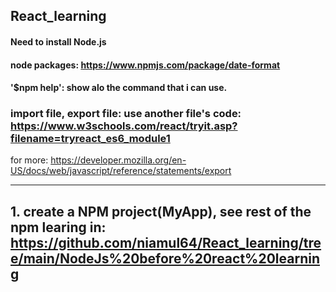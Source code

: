 ## React_learning
#### Need to install Node.js
#### node packages: https://www.npmjs.com/package/date-format
#### '$npm help': show alo the command that i can use.
### import file, export file: use another file's code: https://www.w3schools.com/react/tryit.asp?filename=tryreact_es6_module1
for more: https://developer.mozilla.org/en-US/docs/web/javascript/reference/statements/export
<hr>

## 1. create a NPM project(MyApp), see rest of the npm learing in: https://github.com/niamul64/React_learning/tree/main/NodeJs%20before%20react%20learning


